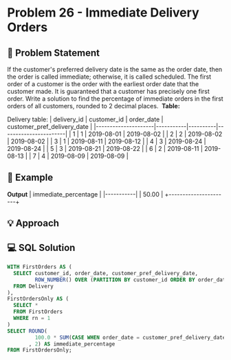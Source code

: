 # Problem 26 - Immediate Delivery Orders

## 📄 Problem Statement
If the customer's preferred delivery date is the same as the order date, then the order is called immediate; otherwise, it is called scheduled.
The first order of a customer is the order with the earliest order date that the customer made. It is guaranteed that a customer has precisely one first order.
Write a solution to find the percentage of immediate orders in the first orders of all customers, rounded to 2 decimal places. 
**Table:** 

Delivery table:
| delivery_id | customer_id | order_date | customer_pref_delivery_date |
|---------------------|-----------|----------|-----------------------|
| 1           | 1           | 2019-08-01 | 2019-08-02                  |
| 2           | 2           | 2019-08-02 | 2019-08-02                  |
| 3           | 1           | 2019-08-11 | 2019-08-12                  |
| 4           | 3           | 2019-08-24 | 2019-08-24                  |
| 5           | 3           | 2019-08-21 | 2019-08-22                  |
| 6           | 2           | 2019-08-11 | 2019-08-13                  |
| 7           | 4           | 2019-08-09 | 2019-08-09                  |


## 🧪 Example

**Output**
| immediate_percentage |
|-----------|
| 50.00                |
+----------------------+


## 💡 Approach


## 💻 SQL Solution

```sql
WITH FirstOrders AS (
  SELECT customer_id, order_date, customer_pref_delivery_date,
         ROW_NUMBER() OVER (PARTITION BY customer_id ORDER BY order_date) AS rn
  FROM Delivery
),
FirstOrdersOnly AS (
  SELECT *
  FROM FirstOrders
  WHERE rn = 1
)
SELECT ROUND(
         100.0 * SUM(CASE WHEN order_date = customer_pref_delivery_date THEN 1 ELSE 0 END) / COUNT(*)
       , 2) AS immediate_percentage
FROM FirstOrdersOnly;
